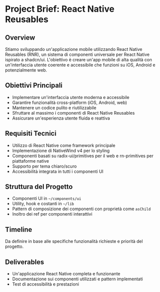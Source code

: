 # Project Brief: React Native Reusables

## Overview
Stiamo sviluppando un'applicazione mobile utilizzando React Native Reusables (RNR), un sistema di componenti universale per React Native ispirato a shadcn/ui. L'obiettivo è creare un'app mobile di alta qualità con un'interfaccia utente coerente e accessibile che funzioni su iOS, Android e potenzialmente web.

## Obiettivi Principali
- Implementare un'interfaccia utente moderna e accessibile
- Garantire funzionalità cross-platform (iOS, Android, web)
- Mantenere un codice pulito e riutilizzabile
- Sfruttare al massimo i componenti di React Native Reusables
- Assicurare un'esperienza utente fluida e reattiva

## Requisiti Tecnici
- Utilizzo di React Native come framework principale
- Implementazione di NativeWind v4 per lo styling
- Componenti basati su radix-ui/primitives per il web e rn-primitives per piattaforme native
- Supporto per tema chiaro/scuro
- Accessibilità integrata in tutti i componenti UI

## Struttura del Progetto
- Componenti UI in `~/components/ui`
- Utility, hook e costanti in `~/lib`
- Pattern di composizione dei componenti con proprietà come `asChild`
- Inoltro dei ref per componenti interattivi

## Timeline
Da definire in base alle specifiche funzionalità richieste e priorità del progetto.

## Deliverables
- Un'applicazione React Native completa e funzionante
- Documentazione sui componenti utilizzati e pattern implementati
- Test di accessibilità e prestazioni
